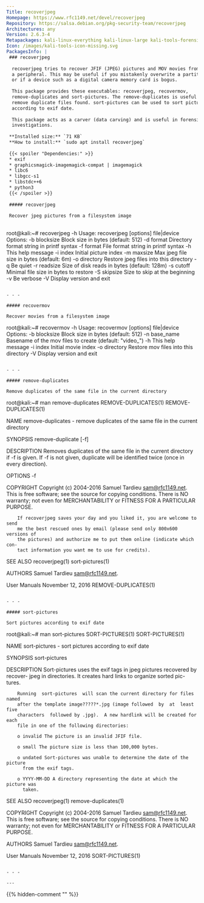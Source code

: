 ```yaml
---
Title: recoverjpeg
Homepage: https://www.rfc1149.net/devel/recoverjpeg
Repository: https://salsa.debian.org/pkg-security-team/recoverjpeg
Architectures: any
Version: 2.6.3-4
Metapackages: kali-linux-everything kali-linux-large kali-tools-forensics kali-tools-recover kali-tools-respond 
Icon: /images/kali-tools-icon-missing.svg
PackagesInfo: |
 ### recoverjpeg
 
  recoverjpeg tries to recover JFIF (JPEG) pictures and MOV movies from
  a peripheral. This may be useful if you mistakenly overwrite a partition
  or if a device such as a digital camera memory card is bogus.
   
  This package provides these executables: recoverjpeg, recovermov,
  remove-duplicates and sort-pictures. The remove-duplicates is useful to
  remove duplicate files found. sort-pictures can be used to sort pictures
  according to exif date.
   
  This package acts as a carver (data carving) and is useful in forensics
  investigations.
 
 **Installed size:** `71 KB`  
 **How to install:** `sudo apt install recoverjpeg`  
 
 {{< spoiler "Dependencies:" >}}
 * exif
 * graphicsmagick-imagemagick-compat | imagemagick
 * libc6 
 * libgcc-s1 
 * libstdc++6 
 * python3
 {{< /spoiler >}}
 
 ##### recoverjpeg
 
 Recover jpeg pictures from a filesystem image
 
 ```
 root@kali:~# recoverjpeg -h
 Usage: recoverjpeg [options] file|device
 Options:
    -b blocksize   Block size in bytes (default: 512)
    -d format      Directory format string in printf syntax
    -f format      File format string in printf syntax
    -h             This help message
    -i index       Initial picture index
    -m maxsize     Max jpeg file size in bytes (default: 6m)
    -o directory   Restore jpeg files into this directory
    -q             Be quiet
    -r readsize    Size of disk reads in bytes (default: 128m)
    -s cutoff      Minimal file size in bytes to restore
    -S skipsize    Size to skip at the beginning
    -v             Be verbose
    -V             Display version and exit
 ```
 
 - - -
 
 ##### recovermov
 
 Recover movies from a filesystem image
 
 ```
 root@kali:~# recovermov -h
 Usage: recovermov [options] file|device
 Options:
    -b blocksize   Block size in bytes
                   (default: 512)
    -n base_name   Basename of the mov files to create
                   (default: "video_")
    -h             This help message
    -i index       Initial movie index
    -o directory   Restore mov files into this directory
    -V             Display version and exit
 ```
 
 - - -
 
 ##### remove-duplicates
 
 Remove duplicates of the same file in the current directory
 
 ```
 root@kali:~# man remove-duplicates
 REMOVE-DUPLICATES(1)                                      REMOVE-DUPLICATES(1)
 
 NAME
        remove-duplicates  -  remove duplicates of the same file in the current
        directory
 
 SYNOPSIS
        remove-duplicate [-f]
 
 DESCRIPTION
        Removes duplicates of the same file in the current directory if  -f  is
        given.  If -f is not given, duplicate will be identified twice (once in
        every direction).
 
 OPTIONS
        -f
 
 COPYRIGHT
        Copyright (c) 2004-2016 Samuel Tardieu <sam@rfc1149.net>.  This is free
        software; see the source for copying conditions.  There is NO warranty;
        not even for MERCHANTABILITY or FITNESS FOR A PARTICULAR PURPOSE.
 
        If recoverjpeg saves your day and you liked it, you are welcome to send
        me the best rescued ones by email (please send only 800x600 versions of
        the pictures) and authorize me to put them online (indicate which  con-
        tact information you want me to use for credits).
 
 SEE ALSO
        recoverjpeg(1) sort-pictures(1)
 
 AUTHORS
        Samuel Tardieu <sam@rfc1149.net>.
 
 User Manuals                   November 12, 2016          REMOVE-DUPLICATES(1)
 ```
 
 - - -
 
 ##### sort-pictures
 
 Sort pictures according to exif date
 
 ```
 root@kali:~# man sort-pictures
 SORT-PICTURES(1)                                              SORT-PICTURES(1)
 
 NAME
        sort-pictures - sort pictures according to exif date
 
 SYNOPSIS
        sort-pictures
 
 DESCRIPTION
        Sort-pictures uses the exif tags in jpeg pictures recovered by recover-
        jpeg in directories.  It creates hard links  to  organize  sorted  pic-
        tures.
 
        Running  sort-pictures  will scan the current directory for files named
        after the template image?????*.jpg (image followed  by  at  least  five
        characters  followed by .jpg).  A new hardlink will be created for each
        file in one of the following directories:
 
        o invalid The picture is an invalid JFIF file.
 
        o small The picture size is less than 100,000 bytes.
 
        o undated Sort-pictures was unable to determine the date of the picture
          from the exif tags.
 
        o YYYY-MM-DD A directory representing the date at which the picture was
          taken.
 
 SEE ALSO
        recoverjpeg(1) remove-duplicates(1)
 
 COPYRIGHT
        Copyright (c) 2004-2016 Samuel Tardieu <sam@rfc1149.net>.  This is free
        software; see the source for copying conditions.  There is NO warranty;
        not even for MERCHANTABILITY or FITNESS FOR A PARTICULAR PURPOSE.
 
 AUTHORS
        Samuel Tardieu <sam@rfc1149.net>.
 
 User Manuals                   November 12, 2016              SORT-PICTURES(1)
 ```
 
 - - -
 
---
```

{{% hidden-comment "<!--Do not edit anything above this line-->" %}}
